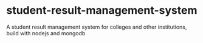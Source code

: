 # student-result-management-system
A student result management system for colleges and other institutions, build with nodejs and mongodb
